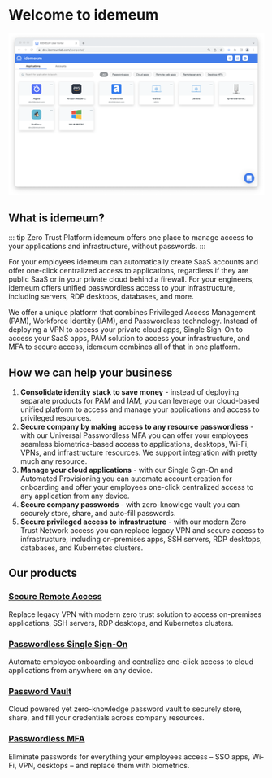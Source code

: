 # Welcome to idemeum

![Portal](./images/portal.png)

## What is idemeum?

::: tip Zero Trust Platform
idemeum offers one place to manage access to your applications and infrastructure, without passwords.
:::

For your employees idemeum can automatically create SaaS accounts and offer one-click centralized access to applications, regardless if they are public SaaS or in your private cloud behind a firewall. For your engineers, idemeum offers unified passwordless access to your infrastructure, including servers, RDP desktops, databases, and more.

We offer a unique platform that combines Privileged Access Management (PAM), Workforce Identity (IAM), and Passwordless technology. Instead of deploying a VPN to access your private cloud apps, Single Sign-On to access your SaaS apps, PAM solution to access your infrastructure, and MFA to secure access, idemeum combines all of that in one platform.

## How we can help your business

1. **Consolidate identity stack to save money** - instead of deploying separate products for PAM and IAM, you can leverage our cloud-based unified platform to access and manage your applications and access to privileged resources.
2. **Secure company by making access to any resource passwordless** - with our Universal Passwordless MFA you can offer your employees seamless biometrics-based access to applications, desktops, Wi-Fi, VPNs, and infrastructure resources. We support integration with pretty much any resource.
3. **Manage your cloud applications** - with our Single Sign-On and Automated Provisioning you can automate account creation for onboarding and offer your employees one-click centralized access to any application from any device.
4. **Secure company passwords** - with zero-knowlege vault you can securely store, share, and auto-fill passwords. 
5. **Secure privileged access to infrastructure** - with our modern Zero Trust Network access you can replace legacy VPN and secure access to infrastructure, including on-premises apps, SSH servers, RDP desktops, databases, and Kubernetes clusters. 

## Our products

### [Secure Remote Access <badge type="warning" text="Early access"/>](./remote-access/secure-remote-access-overview.html)

Replace legacy VPN with modern zero trust solution to access on-premises applications, SSH servers, RDP desktops, and Kubernetes clusters.

### [Passwordless Single Sign-On](./application-catalog.html)

Automate employee onboarding and centralize one-click access to cloud applications from anywhere on any device.

### [Password Vault](./password-vault-overview.html)

Cloud powered yet zero-knowledge password vault to securely store, share, and fill your credentials across company resources.

### [Passwordless MFA](./mfa-overview.html)

Eliminate passwords for everything your employees access – SSO apps, Wi-Fi, VPN, desktops – and replace them with biometrics.






